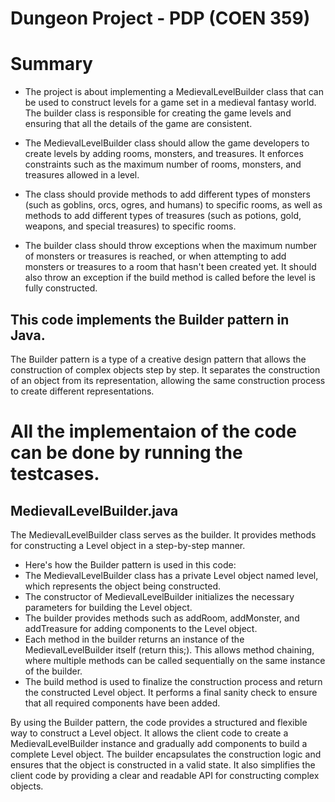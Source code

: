 # Dungeon Project - PDP (COEN 359)

# Summary
- The project is about implementing a MedievalLevelBuilder class that can be used to construct levels for a game set in a medieval fantasy world. The builder class is responsible for creating the game levels and ensuring that all the details of the game are consistent.

- The MedievalLevelBuilder class should allow the game developers to create levels by adding rooms, monsters, and treasures. It enforces constraints such as the maximum number of rooms, monsters, and treasures allowed in a level.

- The class should provide methods to add different types of monsters (such as goblins, orcs, ogres, and humans) to specific rooms, as well as methods to add different types of treasures (such as potions, gold, weapons, and special treasures) to specific rooms.

- The builder class should throw exceptions when the maximum number of monsters or treasures is reached, or when attempting to add monsters or treasures to a room that hasn't been created yet. It should also throw an exception if the build method is called before the level is fully constructed.



## This code implements the Builder pattern in Java. 
The Builder pattern is a type of a creative design pattern that allows the construction of complex objects step by step. 
It separates the construction of an object from its representation, allowing the same construction process to create different representations.

# All the implementaion of the code can be done by running the testcases. 

## MedievalLevelBuilder.java

The MedievalLevelBuilder class serves as the builder. It provides methods for constructing a Level object in a step-by-step manner. 
- Here's how the Builder pattern is used in this code:
- The MedievalLevelBuilder class has a private Level object named level, which represents the object being constructed.
- The constructor of MedievalLevelBuilder initializes the necessary parameters for building the Level object.
- The builder provides methods such as addRoom, addMonster, and addTreasure for adding components to the Level object.
- Each method in the builder returns an instance of the MedievalLevelBuilder itself (return this;). This allows method chaining, where multiple methods can be called sequentially on the same instance of the builder.
- The build method is used to finalize the construction process and return the constructed Level object. It performs a final sanity check to ensure that all required components have been added.

By using the Builder pattern, the code provides a structured and flexible way to construct a Level object. It allows the client code to create a MedievalLevelBuilder instance and gradually add components to build a complete Level object. The builder encapsulates the construction logic and ensures that the object is constructed in a valid state. It also simplifies the client code by providing a clear and readable API for constructing complex objects.






